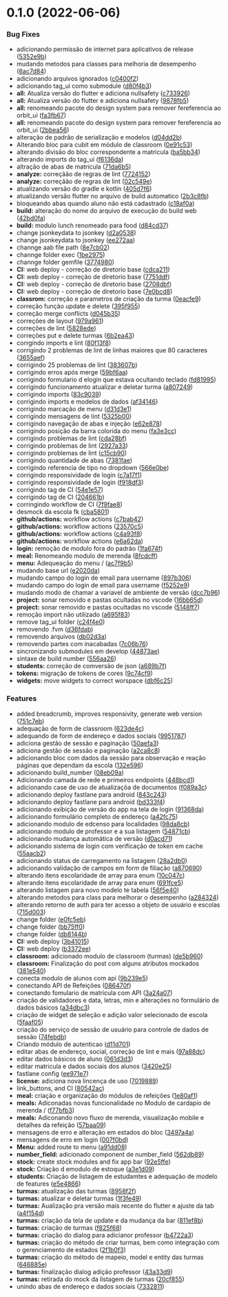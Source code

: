 # 0.1.0 (2022-06-06)


### Bug Fixes

*  adicionando permissão de internet para aplicativos de release ([5352e9b](https://github.com/ipti/br.ipti.tag.app/commit/5352e9ba0a8d4c9ff388a03cb9cc3657b904c80d))
*  mudando metodos para classes para melhoria de desempenho ([6ac7d84](https://github.com/ipti/br.ipti.tag.app/commit/6ac7d84e096086ab0451b6624d81e2c0203ef6fc))
* adicionando arquivos ignorados ([c0400f2](https://github.com/ipti/br.ipti.tag.app/commit/c0400f25b04cc032fbb59c9f7c252023448df38a))
* adicionando tag_ui como submodule ([d80f4b3](https://github.com/ipti/br.ipti.tag.app/commit/d80f4b3349cd8f22325afa21c21b302a49f7c047))
* **all:** Atualiza versão do flutter e adiciona nullsafety ([c733926](https://github.com/ipti/br.ipti.tag.app/commit/c733926eb8cfdc5adb6c3d7124705451379eed40))
* **all:** Atualiza versão do flutter e adiciona nullsafety ([9878fb5](https://github.com/ipti/br.ipti.tag.app/commit/9878fb52e1c309f25ee79c7f61a60567a691aa41))
* **all:** renomeando pacote do design system para remover fereferencia ao orbit_ui ([fa3fb67](https://github.com/ipti/br.ipti.tag.app/commit/fa3fb67a548ec98bcfed5f9c2a46d717c8ede498))
* **all:** renomeando pacote do design system para remover fereferencia ao orbit_ui ([2bbea56](https://github.com/ipti/br.ipti.tag.app/commit/2bbea56e6c7c1ab2a3a0b054fa0037f538cf1497))
* alteração de padrão de serialização e modelos ([d04dd2b](https://github.com/ipti/br.ipti.tag.app/commit/d04dd2b68398d56c09a36dadb507d550e107e8c9))
* Alterando bloc para cubit em módulo de classroom ([0e91c53](https://github.com/ipti/br.ipti.tag.app/commit/0e91c534123aecc4b0221f0a8d4ebfac0ea032e6))
* alterando divisão do bloc correspondente a matricula ([ba5bb34](https://github.com/ipti/br.ipti.tag.app/commit/ba5bb3461482375e7c737b4662a9cd3b0e307f95))
* alterando imports do tag_ui ([f6136da](https://github.com/ipti/br.ipti.tag.app/commit/f6136dad7157bc82e38b4506fc8cb69f8158d3e2))
* altração de abas de matricula ([71da6b5](https://github.com/ipti/br.ipti.tag.app/commit/71da6b5f012d0c9ea9afe835d0686e3759be1f4c))
* **analyze:** correçãão de regras de lint ([7724152](https://github.com/ipti/br.ipti.tag.app/commit/77241522690bd7e11884109d0741424db54883cc))
* **analyze:** correçãão de regras de lint ([02c549e](https://github.com/ipti/br.ipti.tag.app/commit/02c549e6f53cbf004e9f3f39c2dcefdf2037ca74))
* atualizando versão do gradle e kotlin ([405d7f6](https://github.com/ipti/br.ipti.tag.app/commit/405d7f69c35e02a703727370adf4f46c1b33e19e))
* atualizando versão flutter no arquivo de build automatico ([2b3c8fb](https://github.com/ipti/br.ipti.tag.app/commit/2b3c8fb0c7485c2703f970ed60844c9e6450bd31))
* bloqueando abas quando aluno não está cadastrado ([c18af0a](https://github.com/ipti/br.ipti.tag.app/commit/c18af0aa16ba3dd53cbcec254958175295a69f68))
* **build:** alteração do nome do arquivo de execução do build web ([42bd0fa](https://github.com/ipti/br.ipti.tag.app/commit/42bd0fa7c93adaa7fe07bb5a66401042b01cfced))
* **build:** modulo lunch renomeado para food ([d84cd37](https://github.com/ipti/br.ipti.tag.app/commit/d84cd37255b1f068f5d3802f2c0ed8aafb692413))
* change jsonkeydata to jsonkey ([d2a0538](https://github.com/ipti/br.ipti.tag.app/commit/d2a0538b1f250b3b621c6fffc4a16aabe0bc2d7d))
* change jsonkeydata to jsonkey ([ee272aa](https://github.com/ipti/br.ipti.tag.app/commit/ee272aa0055d5848c34268ce7bfabbdb546bb5e7))
* channge aab file path ([8e7cb02](https://github.com/ipti/br.ipti.tag.app/commit/8e7cb02d08ea747bdd26ce2cc90aa34fb5a71246))
* channge folder exec ([1be2975](https://github.com/ipti/br.ipti.tag.app/commit/1be297598883f25cbaa37f519d8bbdc2f4c6e6fc))
* channge folder gemfile ([3774980](https://github.com/ipti/br.ipti.tag.app/commit/3774980814823e5c3ac6edac300c43ab88cf72a0))
* **CI:** web deploy - correção de diretorio base ([cdca211](https://github.com/ipti/br.ipti.tag.app/commit/cdca211b147711ac8d2682fec1e0724808eb7858))
* **CI:** web deploy - correção de diretorio base ([7751ddf](https://github.com/ipti/br.ipti.tag.app/commit/7751ddffefcb103c247d92bb3ac0952c92ebbdad))
* **CI:** web deploy - correção de diretorio base ([2708dbf](https://github.com/ipti/br.ipti.tag.app/commit/2708dbf7228e2c7508ddc48dd39a6b05d2af0282))
* **CI:** web deploy - correção de diretorio base ([7e0bcd8](https://github.com/ipti/br.ipti.tag.app/commit/7e0bcd88b2150a9d6f65512cd7f6e0e3626e0d2a))
* **classrom:** correção e parametros de criação da turma ([0eacfe9](https://github.com/ipti/br.ipti.tag.app/commit/0eacfe9e2bd62ef7f2dbf7686a92b1965152017c))
* correção função update e delete ([395f955](https://github.com/ipti/br.ipti.tag.app/commit/395f9555d5d7fd71952b0148bd81b3501a74ecf8))
* correção merge conflicts ([d045b35](https://github.com/ipti/br.ipti.tag.app/commit/d045b35d033722d53d0f749ad239e1685a70a030))
* correções de layout ([979a961](https://github.com/ipti/br.ipti.tag.app/commit/979a961035afad806e70cc075423d75659a14ee1))
* correções de lint ([5828ede](https://github.com/ipti/br.ipti.tag.app/commit/5828ede2e7e3aaf3bd1b16fbb76ca0be9a1ba879))
* correções put e delete turmas ([6b2ea43](https://github.com/ipti/br.ipti.tag.app/commit/6b2ea436617e247af6ccdc65715821002bf1c8df))
* corrgindo imports e lint ([80f13f8](https://github.com/ipti/br.ipti.tag.app/commit/80f13f8ba98a1105943662025d04c6ef2d900573))
* corrigindo 2 problemas de lint de linhas maiores que 80 caracteres ([3655aef](https://github.com/ipti/br.ipti.tag.app/commit/3655aefaacf32c026d7f5284954e3aa722f2a29a))
* corrigindo 25 problemas de lint ([383607b](https://github.com/ipti/br.ipti.tag.app/commit/383607bd88184ccaa963f52f29f7200150aa1a16))
* corrigindo erros após merge ([59bf6aa](https://github.com/ipti/br.ipti.tag.app/commit/59bf6aac6d4cdad6dd12a0526305a3a8c7dc5f49))
* corrigindo formulario d elogin que estava ocultando teclado ([fd81995](https://github.com/ipti/br.ipti.tag.app/commit/fd81995407bed12254fc91329f91583262b22552))
* corrigindo funcionamento atualizar e deletar turma ([a807249](https://github.com/ipti/br.ipti.tag.app/commit/a80724993c1e453c87ddca17c319a5f369b47379))
* corrigindo imports ([83c9039](https://github.com/ipti/br.ipti.tag.app/commit/83c90392a77aff1e9bfed58ffcaf0a47855da6c3))
* corrigindo imports e modelos de dados ([af34146](https://github.com/ipti/br.ipti.tag.app/commit/af34146b1d6e2185fc96b4f4b411bc203eac9efc))
* corrigindo marcação de menu ([d31d3e1](https://github.com/ipti/br.ipti.tag.app/commit/d31d3e1e158f066560f01a89a226e20fb5c4d9cb))
* corrigindo mensagens de lint ([5325b00](https://github.com/ipti/br.ipti.tag.app/commit/5325b00e9625102e1f53b583d3e7b3c1117b20e3))
* corrigindo navegação de abas e injeção ([e62e878](https://github.com/ipti/br.ipti.tag.app/commit/e62e878dc871beddf607691bee8da2b52d09eeb5))
* corrigindo posição da barra colorida do menu ([fa3e3cc](https://github.com/ipti/br.ipti.tag.app/commit/fa3e3cc9924ba355832ad64a446b32edfb6b9377))
* corrigindo problemas de lint ([cda28bf](https://github.com/ipti/br.ipti.tag.app/commit/cda28bfc033d838029764d7e794d5a3f3e32573c))
* corrigindo problemas de lint ([2927a33](https://github.com/ipti/br.ipti.tag.app/commit/2927a3372518125b1dcce4d168ae91830aabee6f))
* corrigindo problemas de lint ([c15cb90](https://github.com/ipti/br.ipti.tag.app/commit/c15cb900df1c912d5b68d4c1d033649c6ff09875))
* corrigindo quantidade de abas ([7381fae](https://github.com/ipti/br.ipti.tag.app/commit/7381fae05053646bec9634e45dc1e65b4614776c))
* corrigindo referencia de tipo no dropdown ([566e0be](https://github.com/ipti/br.ipti.tag.app/commit/566e0be6d3209a6458d851427e4a0d83954d48a0))
* corrigindo responsividade de login ([c7a17f1](https://github.com/ipti/br.ipti.tag.app/commit/c7a17f197dc9a05b99c85ae8ff13087802bf56a8))
* corrigindo responsividade de login ([f918df3](https://github.com/ipti/br.ipti.tag.app/commit/f918df321a3173b6c4dbaadeada636eb652247d7))
* corrigindo tag de CI ([54e1e57](https://github.com/ipti/br.ipti.tag.app/commit/54e1e57b650dd77a191f792eb2b0fffd6e5c26bf))
* corrigindo tag de CI ([204661b](https://github.com/ipti/br.ipti.tag.app/commit/204661b5f53c67a1c98d1d6857908fd39423c0fc))
* corringindo workflow de CI ([7f9fae8](https://github.com/ipti/br.ipti.tag.app/commit/7f9fae8afeb967467d5f6b49d1ad37bbe270ff1e))
* desmock da escola fk ([cba5801](https://github.com/ipti/br.ipti.tag.app/commit/cba58018de7d8380d1395fe983787cf2470d6d02))
* **github/actions:** workflow actions ([c7bab42](https://github.com/ipti/br.ipti.tag.app/commit/c7bab42b9a424d6f607860198483f9fd6190dca7))
* **github/actions:** workflow actions ([23570c5](https://github.com/ipti/br.ipti.tag.app/commit/23570c50c6b35d36e01f4a0ce722ea47b0f5b228))
* **github/actions:** workflow actions ([c4a93f8](https://github.com/ipti/br.ipti.tag.app/commit/c4a93f854c4a710c0680312da9ef15167637a9cc))
* **github/actions:** workflow actions ([e6a62da](https://github.com/ipti/br.ipti.tag.app/commit/e6a62daabb197e95e963d77a89b6977aa0ace12a))
* **login:** remoção de modulo fora do padrão ([1fa674f](https://github.com/ipti/br.ipti.tag.app/commit/1fa674f808011048c2e4c56bc36fc5c154f27a9d))
* **meal:** Renomeando modulo de merenda ([8fcdcff](https://github.com/ipti/br.ipti.tag.app/commit/8fcdcff531b8cdc81fd4e38d8633c610dddc4327))
* **menu:** Adequeação do menu / ([ac7f9b5](https://github.com/ipti/br.ipti.tag.app/commit/ac7f9b5934dea1e4529262d519ab18635b4693a0))
* mudando base url ([e2020da](https://github.com/ipti/br.ipti.tag.app/commit/e2020da570dc122853b5f30f91ebabb562c872a4))
* mudando campo do login de email para username ([897b306](https://github.com/ipti/br.ipti.tag.app/commit/897b306838db6ffd0beca32c9d7347ce4840cfe8))
* mudando campo do login de email para username ([f5252e9](https://github.com/ipti/br.ipti.tag.app/commit/f5252e90375aa414002ada1ba19c836915f423ee))
* mudando modo de chamar a variavel de ambiente de versão ([dcc7b96](https://github.com/ipti/br.ipti.tag.app/commit/dcc7b96d62d8cbff9479543bb473f55680e417e8))
* **project:** sonar removido e pastas ocultadas no vscode ([16bb65d](https://github.com/ipti/br.ipti.tag.app/commit/16bb65d7425e371c567fb69f09ae2bd2b15b6010))
* **project:** sonar removido e pastas ocultadas no vscode ([5148ff7](https://github.com/ipti/br.ipti.tag.app/commit/5148ff730a7a0333a46e7acb602456cdf1611c07))
* remoção import não utilizado ([a695f83](https://github.com/ipti/br.ipti.tag.app/commit/a695f839bf9ce97737ff362569659c6f4e3b4be4))
* remove tag_ui folder ([c24f4e0](https://github.com/ipti/br.ipti.tag.app/commit/c24f4e078eff1020d2b1c9339415a91479026228))
* removendo .fvm ([d36fdab](https://github.com/ipti/br.ipti.tag.app/commit/d36fdabd26775e06212ddcab22bf8c7a8f63935e))
* removendo arquivos ([db02d3a](https://github.com/ipti/br.ipti.tag.app/commit/db02d3a617b7397b8ba7e1a998e968da8817ec13))
* removendo partes com inacabadas ([7c06b76](https://github.com/ipti/br.ipti.tag.app/commit/7c06b769e0534f099e3144cc981ff7360cb5faed))
* sincronizando submodules em develop ([44873ae](https://github.com/ipti/br.ipti.tag.app/commit/44873aeb6a153f6924d7975f66602cdb62cc77d0))
* sintaxe de build number ([556aa26](https://github.com/ipti/br.ipti.tag.app/commit/556aa268f80f9d596e342a4ba360b93be35ac454))
* **students:** correção de comversão de json ([a689b7f](https://github.com/ipti/br.ipti.tag.app/commit/a689b7fbc934945c3e1fc004c4f5a8096120f994))
* **tokens:** migração de tokens de cores ([9c74cf9](https://github.com/ipti/br.ipti.tag.app/commit/9c74cf94efea5e63740be7c5471eaf305f2cf98b))
* **widgets:** move widgets to correct worspace ([dbf6c25](https://github.com/ipti/br.ipti.tag.app/commit/dbf6c25a8ea0a081d86f7d2f1b16828aecda1932))


### Features

* added breadcrumb, improves responsivity, generate web version ([751c7eb](https://github.com/ipti/br.ipti.tag.app/commit/751c7eb25f88f700431fa5dfc88ee2cfc01d5306))
* adequação de form de classroom ([623de4c](https://github.com/ipti/br.ipti.tag.app/commit/623de4cced7577e20bd4b566e7659ba007c41a9f))
* adequando de form de endereço e dados sociais ([9951787](https://github.com/ipti/br.ipti.tag.app/commit/99517870da62b8fe127de8de3a39b71b8ac6feda))
* adiciona gestão de sessão e paginação ([50aefa3](https://github.com/ipti/br.ipti.tag.app/commit/50aefa39191b184b4bdd7e2e3638a3745949c964))
* adiciona gestão de sessão e paginação ([a2ca8c8](https://github.com/ipti/br.ipti.tag.app/commit/a2ca8c8f7d2ab7d0a3868ca76c46b1dbbc8c0a29))
* adicionando bloc com dados da sessão para observação e reação páginas que dependam da escola ([132e596](https://github.com/ipti/br.ipti.tag.app/commit/132e5964f1f234e17e9fcea09c661e9fbf32854f))
* adicionando build_number ([08eb09a](https://github.com/ipti/br.ipti.tag.app/commit/08eb09a9085620b3c4c97dfc99e13407727e6664))
* Adicionando camada de rede e primeiros endpoints ([448bcd1](https://github.com/ipti/br.ipti.tag.app/commit/448bcd1bf6770f36fef97ee58f08bee705fc1f13))
* adicionando case de uso de atualizaçõa de documentos ([f089a3c](https://github.com/ipti/br.ipti.tag.app/commit/f089a3c443e5c81d4314e0bf0648f5c53aa129a8))
* adicionando deploy fastlane para android ([843c243](https://github.com/ipti/br.ipti.tag.app/commit/843c2432103e0f5dedf8a5388b8793411bd0fe1f))
* adicionando deploy fastlane para android ([bd333f4](https://github.com/ipti/br.ipti.tag.app/commit/bd333f49b483e4eec8371dd5e26d8f6a9a7cc371))
* adicionando exibição de versão do app na tela de login ([91368da](https://github.com/ipti/br.ipti.tag.app/commit/91368da7b447daf2411a8c6246a40b36b32bfdfa))
* adicionando formulário completo de endereço ([a42fc75](https://github.com/ipti/br.ipti.tag.app/commit/a42fc75b272962616f973eca7c54a6db02c57226))
* adicionando modulo de edcenso para localidades ([98da8cb](https://github.com/ipti/br.ipti.tag.app/commit/98da8cb5b272fd20de2d91c1c8133fcc26db4312))
* adicionando modulo de professor e a sua listagem ([54871cb](https://github.com/ipti/br.ipti.tag.app/commit/54871cbc20eeaa25e5af9ab76c71c12bf6bdc1be))
* adicionando mudança automática de versão ([d0acd71](https://github.com/ipti/br.ipti.tag.app/commit/d0acd719a3832a1063539f234ac46e7d5b9faa64))
* adicionando sistema de login com verificação de token em cache ([55aacb2](https://github.com/ipti/br.ipti.tag.app/commit/55aacb20bca9dfd1c5641b7954552da53a884c1d))
* adicionando status de carregamento na listagem ([28a2db0](https://github.com/ipti/br.ipti.tag.app/commit/28a2db091ee741ecad54cd39d95c5e434509e0c3))
* adicionando validação de campos em form de filiação ([a870690](https://github.com/ipti/br.ipti.tag.app/commit/a870690ca7b49653dc8307127c5327ca25c51d54))
* alterando itens escolaridade de array para enum ([10c047c](https://github.com/ipti/br.ipti.tag.app/commit/10c047c40f8a80e6cc5155cb348c663d89f6c09f))
* alterando itens escolaridade de array para enum ([691fce5](https://github.com/ipti/br.ipti.tag.app/commit/691fce541c097eb04b417ef2d096aacb58bac3a8))
* alterando listagem para novo modelo te tabela ([56f5e40](https://github.com/ipti/br.ipti.tag.app/commit/56f5e40f38a3c928bdeae347913c99259766045d))
* alterando metodos para class para melhorar o desempenho ([a284324](https://github.com/ipti/br.ipti.tag.app/commit/a284324cc0b5df12f0f9ca180ffb7ea814559df5))
* alterando retorno de auth para ter acesso a objeto de usuário e escolas ([715d003](https://github.com/ipti/br.ipti.tag.app/commit/715d003d613c073bcb42e05ae4cd27f3d05a5193))
* change folder ([e0fc5eb](https://github.com/ipti/br.ipti.tag.app/commit/e0fc5eb3454121c622efcdee8d66e728c1f1b91f))
* change folder ([bb75ff0](https://github.com/ipti/br.ipti.tag.app/commit/bb75ff0330d9f600989c0b67c042e79381117cfb))
* change folder ([db8144b](https://github.com/ipti/br.ipti.tag.app/commit/db8144b34c5bf462195b5dc37e4618a5e1acf052))
* **CI:** web deploy ([3b41015](https://github.com/ipti/br.ipti.tag.app/commit/3b410158a11d4c10ec33f6b7e861c51cad7e8263))
* **CI:** web deploy ([b3372ee](https://github.com/ipti/br.ipti.tag.app/commit/b3372ee21249ba827134d336bbb13983c5f6127d))
* **classroom:** adicionado modulo de classroom (turmas) ([de5b960](https://github.com/ipti/br.ipti.tag.app/commit/de5b960d1aa12f74bed47021cf65bb5a9b0e4ef1))
* **classroom:** Finalização do post com alguns atributos mockados ([381e540](https://github.com/ipti/br.ipti.tag.app/commit/381e5408fd4a2d3a56d8e4d74f9787cb958c9583))
* conecta modulo de alunos com api ([9b239e5](https://github.com/ipti/br.ipti.tag.app/commit/9b239e54dd860bd7afd31275b923e3d47ab19855))
* conectando API de Refeições ([086470f](https://github.com/ipti/br.ipti.tag.app/commit/086470f81e2626cd7578e4941a553eaad265ae17))
* conectando fomulario de matricula com API ([3a24a07](https://github.com/ipti/br.ipti.tag.app/commit/3a24a07dd44ca03db00e6fe783cbfe3b8b80f7f0))
* criação de validadores e data, letras, min e alterações no formulário de dados básicos ([a34dbc3](https://github.com/ipti/br.ipti.tag.app/commit/a34dbc3d257eb2fa1cf96d4e9239cfd78fc69c99))
* criação de widget de seleção e adição valor selecionado de escola ([5faaf05](https://github.com/ipti/br.ipti.tag.app/commit/5faaf05fc697d0943da82b397f97720f2a522810))
* criação do serviço de sessão de usuário para controle de dados de sessão ([74febdb](https://github.com/ipti/br.ipti.tag.app/commit/74febdb0146303fee5f62512b4faf42c485828f4))
* Criando módulo de autenticao ([d11d701](https://github.com/ipti/br.ipti.tag.app/commit/d11d7019316b7ee4147b18ed6e4b0c89c61c9519))
* editar abas de endereço, social, correção de lint e mais ([97a88dc](https://github.com/ipti/br.ipti.tag.app/commit/97a88dc678f0d5ed254444c7a50b5f69c7fd90a7))
* editar dados básicos de aluno ([061d3d3](https://github.com/ipti/br.ipti.tag.app/commit/061d3d3fc752baad8b9003161ec1749e99377f3c))
* editar matricula e dados sociais dos alunos ([3420e25](https://github.com/ipti/br.ipti.tag.app/commit/3420e25fc3f60db17365c81cdfc24b00d09da355))
* fastlane config ([ee971e7](https://github.com/ipti/br.ipti.tag.app/commit/ee971e70e83635c1bfc8cee1588489f7aaa286bb))
* **license:** adiciona nova lincença de uso ([7019889](https://github.com/ipti/br.ipti.tag.app/commit/701988993651ff534db69b66f5acf7f8cbd4823e))
* link_buttons, and CI ([80542ac](https://github.com/ipti/br.ipti.tag.app/commit/80542ac92041349e190652d661e5773661eb5187))
* **meal:** criação e organização do módulos de refeições ([1e80af1](https://github.com/ipti/br.ipti.tag.app/commit/1e80af1d34e0b46948f8712020889e9090fb29dc))
* **meals:** Adiconadas novas funcionalidade no Modulo de cardapio de merenda / ([f77bfb3](https://github.com/ipti/br.ipti.tag.app/commit/f77bfb3da10e4053f754419ae868c07195373b25))
* **meals:** Adiconando novo fluxo de merenda, visualização mobile e detalhes da refeição ([57baa09](https://github.com/ipti/br.ipti.tag.app/commit/57baa094cdb554a6cdd8e3bd2110ffed178dafc9))
* mensagens de erro e alteração em estados do bloc ([3497a4a](https://github.com/ipti/br.ipti.tag.app/commit/3497a4ac440e6c0399300dab4237d62b2fc5d48f))
* mensagens de erro em login ([007f0bd](https://github.com/ipti/br.ipti.tag.app/commit/007f0bda6c4c93ba699ec6f6ec851e1174130ea0))
* **Menu:** added route to menu ([a91dd08](https://github.com/ipti/br.ipti.tag.app/commit/a91dd08d8efc79a45499de93c3595702175eb64c))
* **number_field:** adicionado component de number_field ([562db89](https://github.com/ipti/br.ipti.tag.app/commit/562db894325e558aedb1ddc16aecf89a1cea3ec0))
* **stock:** create stock modules and fix app bar ([92e5ffe](https://github.com/ipti/br.ipti.tag.app/commit/92e5ffef977d1f40c4e6e03427dacec2e3ac2b8d))
* **stock:** Criação d emodulo de estoque ([a3e1d09](https://github.com/ipti/br.ipti.tag.app/commit/a3e1d0939cb148565c068c446c8822a982a7f7ea))
* **students:** Criação de listagem de estudamtes e adequação de modelo de features ([e5e4866](https://github.com/ipti/br.ipti.tag.app/commit/e5e486630734435905deb28091788768d143c255))
* **turmas:** atualização das turmas ([8958f2f](https://github.com/ipti/br.ipti.tag.app/commit/8958f2f9f0436aa2b9c44ea357a5033c2b972ceb))
* **turmas:** atualizar e deletar turmas ([1f3fe49](https://github.com/ipti/br.ipti.tag.app/commit/1f3fe49dbad39dc44995111dbab94bc7be02a26f))
* **turmas:** Aualização pra versão mais recente do flutter e ajuste da tab ([a4f154d](https://github.com/ipti/br.ipti.tag.app/commit/a4f154d6f4d64a8322918ac27cc4269a856f4e86))
* **turmas:** criação da tela de update e da mudança da bar ([811ef8b](https://github.com/ipti/br.ipti.tag.app/commit/811ef8b5c39f8fd7346db67845bd82dac1a0c3ab))
* **turmas:** criação de turmas ([f825f68](https://github.com/ipti/br.ipti.tag.app/commit/f825f68545b94935c2f4e3875223160e8eba1a34))
* **turmas:** criação do dialog para adicianor professor ([b4722a3](https://github.com/ipti/br.ipti.tag.app/commit/b4722a361a24153cf3518125a8b531e669b54772))
* **turmas:** criação do método de criar turmas, bem como integração com o gerenciamento de estados ([2f1b0f3](https://github.com/ipti/br.ipti.tag.app/commit/2f1b0f35adbe8ebc51a1ce923fcc13f32ec80b97))
* **turmas:** criação do método de mapeio, model e entity das turmas ([646885e](https://github.com/ipti/br.ipti.tag.app/commit/646885e269da880f905881fc8ac784fe0464290e))
* **turmas:** finalização dialog adição professor ([43a33d9](https://github.com/ipti/br.ipti.tag.app/commit/43a33d9e52dc5a2816236a8f6d97a63078c7b6e9))
* **turmas:** retirada do mock da listagem de turmas ([20cf855](https://github.com/ipti/br.ipti.tag.app/commit/20cf8550bf61e76c0ae01bafb5dc3620816ee4b0))
* unindo abas de endereço e dados sociais ([7332811](https://github.com/ipti/br.ipti.tag.app/commit/73328114e5d4fa4c2de9526264b88bf90d767d35))



